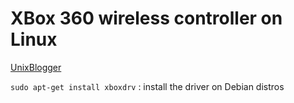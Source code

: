 # XBox 360 wireless controller on Linux
[UnixBlogger](https://www.unixblogger.com/how-to-get-your-xbox-360-wireless-controller-working-under-your-linux-box/)

`sudo apt-get install xboxdrv`
: install the driver on Debian distros
